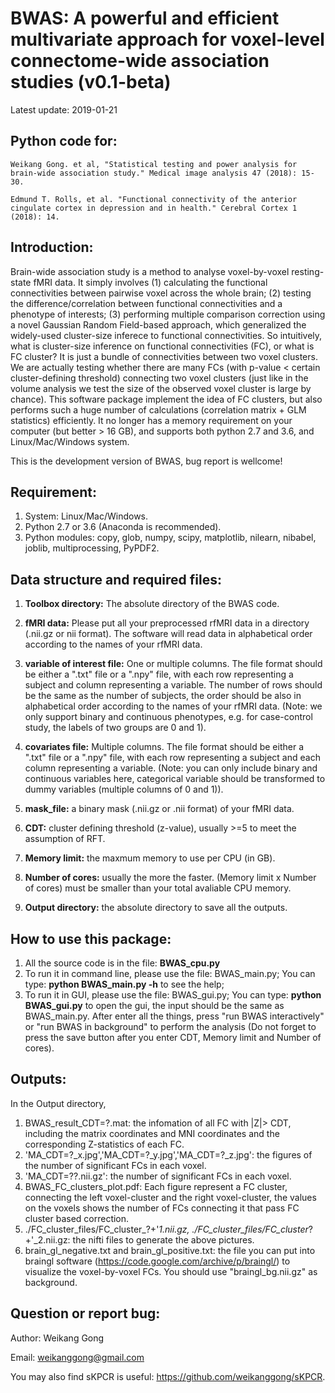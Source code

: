 # BWAS: A powerful and efficient multivariate approach for voxel-level connectome-wide association studies (v0.1-beta)

Latest update: 2019-01-21

## **Python code for:**

```
Weikang Gong. et al, "Statistical testing and power analysis for brain-wide association study." Medical image analysis 47 (2018): 15-30.

Edmund T. Rolls, et al. "Functional connectivity of the anterior cingulate cortex in depression and in health." Cerebral Cortex 1 (2018): 14.
```

## **Introduction:**

Brain-wide association study is a method to analyse voxel-by-voxel resting-state fMRI data. It simply involves (1) calculating the functional connectivities between pairwise voxel across the whole brain; (2) testing the difference/correlation between functional connectivities and a phenotype of interests; (3) performing multiple comparison correction using a novel Gaussian Random Field-based approach, which generalized the widely-used cluster-size inferece to functional connectivities. So intuitively, what is cluster-size inference on functional connectivities (FC), or what is FC cluster? It is just a bundle of connectivities between two voxel clusters. We are actually testing whether there are many FCs (with p-value < certain cluster-defining threshold) connecting two voxel clusters (just like in the volume analysis we test the size of the observed voxel cluster is large by chance). This software package implement the idea of FC clusters, but also performs such a huge number of calculations (correlation matrix + GLM statistics) efficiently. It no longer has a memory requirement on your computer (but better > 16 GB), and supports both python 2.7 and 3.6, and Linux/Mac/Windows system.

This is the development version of BWAS, bug report is wellcome!

## **Requirement:**
1. System: Linux/Mac/Windows.
2. Python 2.7 or 3.6 (Anaconda is recommended).
3. Python modules: copy, glob, numpy, scipy, matplotlib, nilearn, nibabel, joblib, multiprocessing, PyPDF2.


## **Data structure and required files:**

1. **Toolbox directory:** The absolute directory of the BWAS code.

2. **fMRI data:** Please put all your preprocessed rfMRI data in a directory (.nii.gz or nii format). The software will read data in alphabetical order according to the names of your rfMRI data.

3. **variable of interest file:** One or multiple columns. The file format should be either a ".txt" file or a ".npy" file, with each row representing a subject and column representing a variable. The number of rows should be the same as the number of subjects, the order should be also in alphabetical order according to the names of your rfMRI data. (Note: we only support binary and continuous phenotypes, e.g. for case-control study, the labels of two groups are 0 and 1).

4. **covariates file:** Multiple columns. The file format should be either a ".txt" file or a ".npy" file, with each row representing a subject and each column representing a variable. (Note: you can only include binary and continuous variables here, categorical variable should be transformed to dummy variables (multiple columns of 0 and 1)).

5. **mask_file:** a binary mask (.nii.gz or .nii format) of your fMRI data.

6. **CDT:** cluster defining threshold (z-value), usually >=5 to meet the assumption of RFT.

7. **Memory limit:** the maxmum memory to use per CPU (in GB).

8. **Number of cores:** usually the more the faster. (Memory limit x Number of cores) must be smaller than your total avaliable CPU memory.

9. **Output directory:** the absolute directory to save all the outputs.

## **How to use this package:**
1. All the source code is in the file: **BWAS_cpu.py**
2. To run it in command line, please use the file: BWAS_main.py; You can type: **python BWAS_main.py -h** to see the help;
3. To run it in GUI, please use the file: BWAS_gui.py; You can type: **python BWAS_gui.py** to open the gui, the input should be the same as BWAS_main.py. After enter all the things, press "run BWAS interactively" or "run BWAS in background" to perform the analysis (Do not forget to press the save button after you enter CDT, Memory limit and Number of cores).


## **Outputs:**

In the Output directory, 
1. BWAS_result_CDT=?.mat: the infomation of all FC with |Z|> CDT, including the matrix coordinates and MNI coordinates and the corresponding Z-statistics of each FC.
2. 'MA_CDT=?_x.jpg','MA_CDT=?_y.jpg','MA_CDT=?_z.jpg': the figures of the number of significant FCs in each voxel.
3. 'MA_CDT=??.nii.gz': the number of significant FCs in each voxel.
4.  BWAS_FC_clusters_plot.pdf: Each figure represent a FC cluster, connecting the left voxel-cluster and the right voxel-cluster, the values on the voxels shows the number of FCs connecting it that pass FC cluster based correction.
5. ./FC_cluster_files/FC_cluster_?+'_1.nii.gz, ./FC_cluster_files/FC_cluster_?+'_2.nii.gz: the nifti files to generate the above pictures.
6. brain_gl_negative.txt and brain_gl_positive.txt: the file you can put into braingl software (https://code.google.com/archive/p/braingl/) to visualize the voxel-by-voxel FCs. You should use "braingl_bg.nii.gz" as background. 


## **Question or report bug:**

Author: Weikang Gong

Email: weikanggong@gmail.com


You may also find sKPCR is useful: https://github.com/weikanggong/sKPCR.

